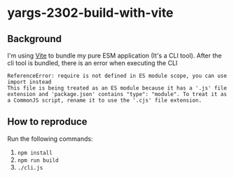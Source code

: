 # yargs-2302-build-with-vite

## Background

I'm using [Vite](https://github.com/vitejs/vite) to bundle my pure ESM application (It's a CLI tool).
After the cli tool is bundled, there is an error when executing the CLI

```
ReferenceError: require is not defined in ES module scope, you can use import instead
This file is being treated as an ES module because it has a '.js' file extension and 'package.json' contains "type": "module". To treat it as a CommonJS script, rename it to use the '.cjs' file extension.
```

## How to reproduce

Run the following commands:
1. `npm install`
2. `npm run build`
3. `./cli.js`